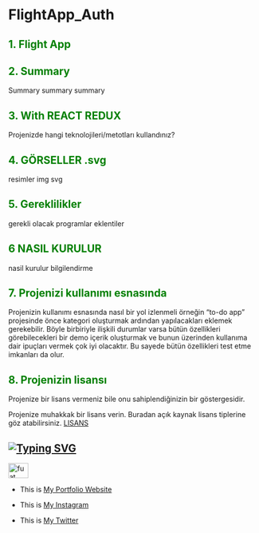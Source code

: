 # FlightApp_Auth 

  

## <span style="color: green"> 1. Flight App </span> 

 

## <span style="color: green"> 2. Summary </span> 

 

Summary summary summary  

 

## <span style="color: green"> 3. With REACT REDUX </span> 

 

Projenizde hangi teknolojileri/metotları kullandınız? 

## <span style="color: green"> 4. GÖRSELLER .svg   </span> 
resimler img svg
## <span style="color: green"> 5. Gereklilikler </span> 
gerekli olacak programlar eklentiler
## <span style="color: green"> 6 NASIL KURULUR </span> 
nasil kurulur bilgilendirme
## <span style="color: green"> 7. Projenizi kullanımı esnasında </span> 
Projenizin kullanımı esnasında nasıl bir yol izlenmeli örneğin “to-do app” projesinde önce kategori oluşturmak ardından yapılacakları eklemek gerekebilir. Böyle birbiriyle ilişkili durumlar varsa bütün özellikleri görebilecekleri bir demo içerik oluşturmak ve bunun üzerinden kullanıma dair ipuçları vermek çok iyi olacaktır. Bu sayede bütün özellikleri test etme imkanları da olur. 
## <span style="color: green"> 8. Projenizin lisansı </span> 
Projenize bir lisans vermeniz bile onu sahiplendiğinizin bir göstergesidir. 

Projenize muhakkak bir lisans verin. Buradan açık kaynak lisans tiplerine göz atabilirsiniz.
<a href="http://ozgurlisanslar.org.tr/" target="_blank">LISANS</a> 
 

## [![Typing SVG](https://readme-typing-svg.herokuapp.com?font=Timmana&size=30&duration=6000&color=F74747&center=true&vCenter=true&lines=%F0%9F%94%97+Connect+with+me)](https://git.io/typing-svg) 

 

<p align="left"> 

<a href="https://www.linkedin.com/in/fuat-sevin%C3%A7-6a7969217/" target="blank"><img align="center" src="https://raw.githubusercontent.com/rahuldkjain/github-profile-readme-generator/master/src/images/icons/Social/linked-in-alt.svg" alt="fuat sevinc" height="30" width="40" /></a> 

</p> 

- This is <a href="www.fuatsevinc.com" target="_blank">My Portfolio Website</a> 

- This is <a href="https://www.instagram.com/fuatsevinc66/" target="_blank">My Instagram</a> 

- This is <a href="https://twitter.com/FuatSevinc_" target="_blank">My Twitter</a> 

 
